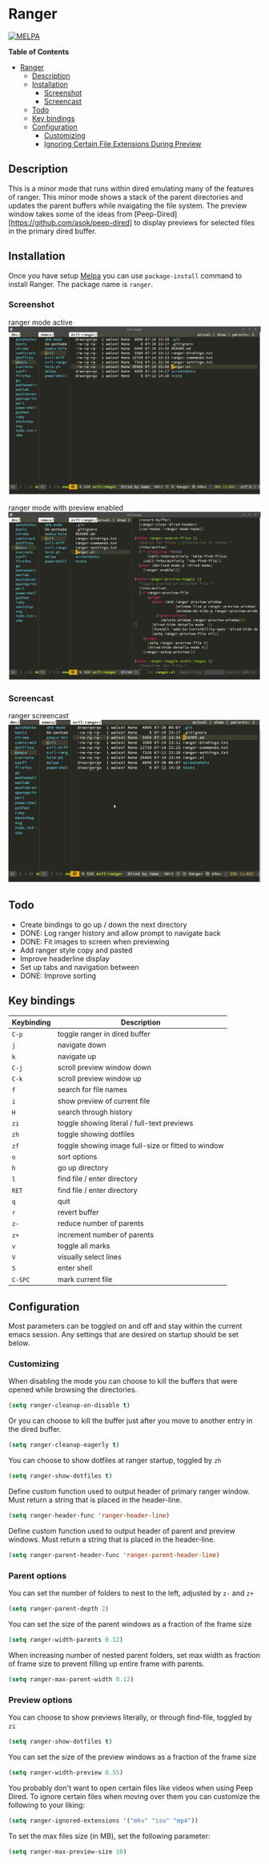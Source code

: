 # Ranger
[![MELPA](http://melpa.org/packages/ranger-badge.svg)](http://melpa.org/#/ranger)
<!-- markdown-toc start - Don't edit this section. Run M-x markdown-toc/generate-toc again -->
**Table of Contents**

- [Ranger](#ranger)
    - [Description](#description)
    - [Installation](#installation)
        - [Screenshot](#screenshot)
        - [Screencast](#screencast)
    - [Todo](#todo)
    - [Key bindings](#key-bindings)
    - [Configuration](#configuration)
        - [Customizing](#customizing)
        - [Ignoring Certain File Extensions During Preview](#ignoring-certain-file-extensions-during-preview)

<!-- markdown-toc end -->

## Description

This is a minor mode that runs within dired emulating many of the features of
ranger. This minor mode shows a stack of the parent directories and updates the
parent buffers while nvaigating the file system. The preview window takes some
of the ideas from [Peep-Dired][https://github.com/asok/peep-dired] to display
previews for selected files in the primary dired buffer.

## Installation

Once you have setup [Melpa](http://melpa.milkbox.net/#/getting-started) you can
use `package-install` command to install Ranger. The package name is `ranger`.

### Screenshot

ranger mode active
![Ranger Mode Active](screenshots/ranger.png)

ranger mode with preview enabled
![Ranger Mode with Preview](screenshots/ranger-preview.png)

### Screencast

ranger screencast
![Ranger Mode Screencast](screenshots/hello-ranger.gif)


## Todo

* Create bindings to go up / down the next directory
* DONE: Log ranger history and allow prompt to navigate back
* DONE: Fit images to screen when previewing
* Add ranger style copy and pasted
* Improve headerline display
* Set up tabs and navigation between
* DONE: Improve sorting

## Key bindings

 Keybinding    | Description
 ------------- | -----------
 `C-p`         | toggle ranger in dired buffer
 `j`           | navigate down
 `k`           | navigate up
 `C-j`         | scroll preview window down
 `C-k`         | scroll preview window up
 `f`           | search for file names
 `i`           | show preview of current file
 `H`           | search through history
 `zi`          | toggle showing literal / full-text previews
 `zh`          | toggle showing dotfiles
 `zf`          | toggle showing image full-size or fitted to window
 `o`           | sort options
 `h`           | go up directory
 `l`           | find file / enter directory
 `RET`         | find file / enter directory
 `q`           | quit
 `r`           | revert buffer
 `z-`          | reduce number of parents
 `z+`          | increment number of parents
 `v`           | toggle all marks
 `V`           | visually select lines
 `S`           | enter shell
 `C-SPC`       | mark current file

## Configuration

Most parameters can be toggled on and off and stay within the current emacs
session. Any settings that are desired on startup should be set below.

### Customizing

When disabling the mode you can choose to kill the buffers that were opened while browsing the directories.
```el
(setq ranger-cleanup-on-disable t)
```

Or you can choose to kill the buffer just after you move to another entry in the dired buffer.
```el
(setq ranger-cleanup-eagerly t)
```

You can choose to show dotfiles at ranger startup, toggled by `zh`
```el
(setq ranger-show-dotfiles t)
```

Define custom function used to output header of primary ranger window. Must
return a string that is placed in the header-line.
```el
(setq ranger-header-func 'ranger-header-line)
```

Define custom function used to output header of parent and preview windows. Must
return a string that is placed in the header-line.
```el
(setq ranger-parent-header-func 'ranger-parent-header-line)
```

### Parent options

You can set the number of folders to nest to the left, adjusted by `z-` and `z+`
```el
(setq ranger-parent-depth 2)
```

You can set the size of the parent windows as a fraction of the frame size
```el
(setq ranger-width-parents 0.12)
```

When increasing number of nested parent folders, set max width as fraction of
frame size to prevent filling up entire frame with parents.
```el
(setq ranger-max-parent-width 0.12)
```

### Preview options

You can choose to show previews literally, or through find-file, toggled by `zi`
```el
(setq ranger-show-dotfiles t)
```

You can set the size of the preview windows as a fraction of the frame size
```el
(setq ranger-width-preview 0.55)
```

You probably don't want to open certain files like videos when using Peep Dired. To ignore certain files when moving over them you can customize the following to your liking:

```el
(setq ranger-ignored-extensions '("mkv" "iso" "mp4"))
```

To set the max files size (in MB), set the following parameter:

```el
(setq ranger-max-preview-size 10)
```

